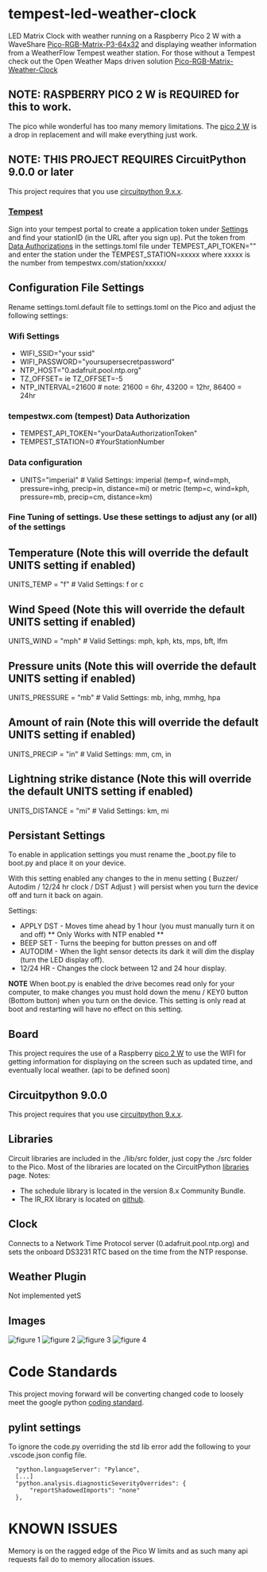 # tempest-led-weather-clock
LED Matrix Clock with weather running on a Raspberry Pico 2 W with a WaveShare [Pico-RGB-Matrix-P3-64x32](https://www.waveshare.com/wiki/Pico-RGB-Matrix-P3-64x32) and displaying weather information from a WeatherFlow Tempest weather station. For those without a Tempest check out the Open Weather Maps driven solution [Pico-RGB-Matrix-Weather-Clock](https://github.com/jake1164/Pico-RGB-Matrix-Weather-Clock)

## NOTE: RASPBERRY PICO 2 W is REQUIRED for this to work.
The pico while wonderful has too many memory limitations. The [pico 2 W](https://www.raspberrypi.com/products/raspberry-pi-pico-2/) is a drop in replacement and will make everything just work. 

## NOTE: THIS PROJECT REQUIRES CircuitPython 9.0.0 or later
This project requires that you use [circuitpython 9.x.x](https://circuitpython.org/board/raspberry_pi_pico_w/). 

### [Tempest](https://tempestwx.com/)
Sign into your tempest portal to create a application token under [Settings](https://tempestwx.com/settings) and find your stationID (in the URL after you sign up).
Put the token from [Data Authorizations](https://tempestwx.com/settings/tokens) in the settings.toml file under TEMPEST_API_TOKEN="" and enter the station under the TEMPEST_STATION=xxxxx  where xxxxx is the number from tempestwx.com/station/xxxxx/

## Configuration File Settings
Rename settings.toml.default file to settings.toml on the Pico and adjust the following settings:

### Wifi Settings
* WIFI_SSID="your ssid"
* WIFI_PASSWORD="yoursupersecretpassword"
* NTP_HOST="0.adafruit.pool.ntp.org"
* TZ_OFFSET=<timezone offset> ie TZ_OFFSET=-5
* NTP_INTERVAL=21600  # note: 21600 = 6hr, 43200 = 12hr, 86400 = 24hr
### tempestwx.com (tempest) Data Authorization
* TEMPEST_API_TOKEN="yourDataAuthorizationToken"
* TEMPEST_STATION=0 #YourStationNumber
### Data configuration
* UNITS="imperial" # Valid Settings:  imperial (temp=f, wind=mph, pressure=inhg, precip=in, distance=mi) or metric (temp=c, wind=kph, pressure=mb, precip=cm, distance=km)
### Fine Tuning of settings. Use these settings to adjust any (or all) of the settings
## Temperature (Note this will override the default UNITS setting if enabled)
UNITS_TEMP = "f" # Valid Settings: f or c

## Wind Speed (Note this will override the default UNITS setting if enabled)
UNITS_WIND = "mph" # Valid Settings: mph, kph, kts, mps, bft, lfm

## Pressure units (Note this will override the default UNITS setting if enabled)
UNITS_PRESSURE = "mb" # Valid Settings: mb, inhg, mmhg, hpa

## Amount of rain (Note this will override the default UNITS setting if enabled)
UNITS_PRECIP = "in" # Valid Settings: mm, cm, in

## Lightning strike distance (Note this will override the default UNITS setting if enabled)
UNITS_DISTANCE = "mi" # Valid Settings: km, mi


## Persistant Settings
To enable in application settings you must rename the _boot.py file to boot.py and place it on your device.  

With this setting enabled any changes to the in menu setting ( Buzzer/ Autodim / 12/24 hr clock / DST Adjust ) will persist when you turn the device off and turn it back on again. 

Settings:
* APPLY DST - Moves time ahead by 1 hour (you must manually turn it on and off) ** Only Works with NTP enabled **
* BEEP SET - Turns the beeping for button presses on and off 
* AUTODIM - When the light sensor detects its dark it will dim the display (turn the LED display off). 
* 12/24 HR - Changes the clock between 12 and 24 hour display.

**NOTE** When boot.py is enabled the drive becomes read only for your computer, to make changes you must hold down the menu / KEY0 button (Bottom button) when you turn on the device. This setting is only read at boot and restarting will have no effect on this setting. 

## Board
This project requires the use of a Raspberry [pico 2 W](https://www.raspberrypi.com/products/raspberry-pi-pico-2/) to use the WIFI for getting information for displaying on the screen such as updated time, and eventually local weather. (api to be defined soon)

## Circuitpython 9.0.0
This project requires that you use [circuitpython 9.x.x](https://circuitpython.org/board/raspberry_pi_pico_w/). 

## Libraries
Circuit libraries are included in the ./lib/src folder, just copy the ./src folder to the Pico. Most of the libraries are located on the 
 CircuitPython [libraries](https://circuitpython.org/libraries) page. 
 Notes: 
 * The schedule library is located in the version 8.x Community Bundle. 
 * The IR_RX library is located on [github](https://github.com/peterhinch/micropython_ir).

## Clock
Connects to a Network Time Protocol server (0.adafruit.pool.ntp.org) and sets the onboard DS3231 RTC based on the time from the NTP response.

## Weather Plugin
Not implemented yetS

## Images
![figure 1](/images/img1.jpg)
![figure 2](/images/img2.jpg)
![figure 3](/images/img3.jpg)
![figure 4](/images/img4.jpg)

# Code Standards
This project moving forward will be converting changed code to loosely meet the
google python [coding standard](https://google.github.io/styleguide/pyguide.html#316-naming). 

## pylint settings
To ignore the code.py overriding the std lib error add the following
to your .vscode.json config file.
```
  "python.languageServer": "Pylance",
  [...]
  "python.analysis.diagnosticSeverityOverrides": {
      "reportShadowedImports": "none"
  },
```

# KNOWN ISSUES
Memory is on the ragged edge of the Pico W limits and as such many api requests fail do to memory allocation issues.
